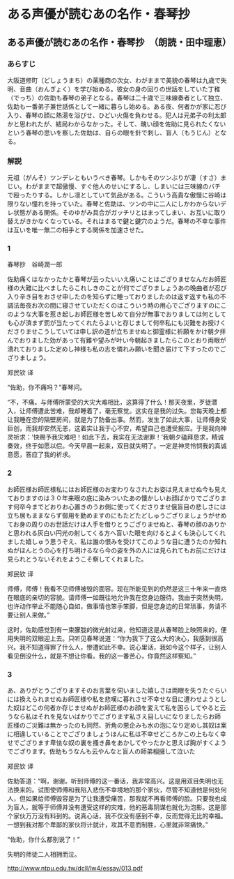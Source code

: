# ある声優が読むあの名作・春琴抄 #

## ある声優が読むあの名作・春琴抄　（朗読・田中理恵） ##

### あらすじ ###

大阪道修町（どしょうまち）の薬種商の次女、わがままで美貌の春琴は九歳で失明、音曲（おんぎょく）を学び始める。彼女の身の回りの世話をしていた丁稚（でっち）の佐助も春琴の弟子となる。春琴は二十歳で三味線奏者として独立、佐助も一番弟子兼世話係として一緒に暮らし始める。ある夜、何者かが家に忍び入り、春琴の顔に熱湯を浴びせ、ひどい火傷を負わせる。犯人は元弟子の利太郎かと思われたが、結局わからなかった。そして、醜い顔を佐助に見られたくないという春琴の思いを察した佐助は、自らの眼を針で刺し、盲人（もうじん）となる。

### 解説 ###

元祖（がんそ）ツンデレともいうべき春琴。しかもそのツンぶりが凄（すさ）まじい。わがままで超傲慢、すぐ他人のせいにするし、しまいには三味線のバチで殴ったりする。しかし凛としていて気品がある。こういう高貴な傲慢に谷崎は限りない憧れを持っていた。春琴と佐助は、ツンの中に二人にしかわからないデレ状態がある関係。そのゆがみ具合がガッチリとはまってしまい、お互いに取り替えがきかなくなっている。それはまるで鍵と鍵穴のようだ。春琴の不幸な事件は互いを唯一無二の相手とする関係を加速させた。

### 1 ###

春琴抄　谷崎潤一郎

佐助痛くはなかったかと春琴が云ったいいえ痛いことはござりませなんだお師匠様の大難に比べましたらこれしきのことが何でござりましょうあの晩曲者が忍び入り辛き目をおさせ申したのを知らずに睡っておりましたのは返す返すも私の不調法毎夜お次の間に寝させていただくのはこういう時の用心でござりますのにこのような大事を惹き起しお師匠様を苦しめて自分が無事でおりましては何としても心が済まず罰が当たってくれたらよいと存じまして何卒私にも災難をお授けくださりませこうしていては申し訳の道が立ちませぬと御霊様に祈願をかけ朝夕拝んでおりました効があって有難や望みが叶い今朝起きましたらこのとおり両眼が潰れておりました定めし神様も私の志を憐れみ願いを聞き届けて下すったのでござりましょう。

郑民钦 译

“佐助，你不痛吗？”春琴问。

“不，不痛。与师傅所蒙受的大灾大难相比，这算得了什么！那天夜里，歹徒潜入，让师傅遭此苦难，我却睡着了，毫无察觉。这实在是我的过失。您每天晚上都让我睡在您的隔壁房间，就是为了防备出事。然而，发生了如此大事，让师傅身受巨创，而我却安然无恙，这着实让我于心不安，希望自己也遭受报应。于是我向神灵祈求：’快赐予我灾难吧！如此下去，我实在无法谢罪！’我朝夕磕拜恳求，精诚奏效，终于如愿以偿。今天早晨一起来，双目就失明了。一定是神灵怜悯我的真诚意愿，答应了我的祈求。

### 2 ###

お師匠様お師匠様私にはお師匠様のお変わりなされたお姿は見えませぬ今も見えておりますのは３０年来眼の底に染みついたあの懐かしいお顔ばかりでござります何卒今までどおりお心置きのうお側に使ってくださりませ俄盲目の悲しさには立ち居もままならず御用を勤めますのにもたどたどしゅうござりましょうがせめてお身の周りのお世話だけは人手を借りとうござりませぬと、春琴の顔のありかと思われる灰白い円光の射してくる方へ盲いた眼を向けるとよくも決心してくれました嬉しゅう思うぞえ、私は誰の恨みを受けてこのような目に遭うたのか知れぬがほんとうの心を打ち明けるなら今の姿を外の人には見られてもお前にだけは見られとうないそれをようこそ察してくれました。

郑民钦 译

师傅，师傅！我看不见师傅被毁的面容。现在所能见到的仍然是这三十年来一直烙在眼底的亲切的容貌。请师傅一如既往地允许我在您身边服待。我由于突然失明，也许动作举止不能随心自如，做事情也笨手笨脚，但是您身边的日常琐事，务请不要让别人来做。”

这时，佐助感觉到有一束朦胧的微光射过来，他知道这是从春琴脸上映照来的，便用失明的双眼迎上去。只听见春琴说道：“你为我下了这么大的决心，我感到很高兴。我不知道得罪了什么人，惨遭如此不幸。说心里话，我如今这个样子，让别人看见倒没什么，就是不想让你看。我的这一番苦心，你竟然这样察知。”

### 3 ###

あ、ありがとうござりますそのお言葉を伺いました嬉しさは両眼を失うたぐらいには換えられませぬお師匠様や私を悲嘆に暮れさせ不幸せな目に遭わせようとした奴はどこの何者か存じませぬがお師匠様のお顔を変えて私を困らしてやると云うなら私はそれを見ないばかりでござります私さえ目しいになりましたらお師匠様のご災難は無かったのも同然、折角の悪企みも水の泡になり定めし其奴は案に相違していることでござりましょうほんに私は不幸せどころかこの上もなく幸せでござります卑怯な奴の裏を搔き鼻をあかしてやったかと思えば胸がすくようでござります。佐助もうなんも云やんなと盲人の師弟相擁して泣いた

郑民钦 译

佐助答道：“啊，谢谢。听到师傅的这一番话，我非常高兴。这是用双目失明也无法换来的。试图使师傅和我陷入悲伤不幸境地的那个家伙，尽管不知道他是何处何人，但如果给师傅毁容是为了让我遭受痛苦，那我就不再看师傅的脸。只要我也成为盲人，就等于师傅并没有遭受这样的灾难，他的恶毒阴谋也就化为泡影。这是那个家伙万万没有料到的。说真心话，我不仅没有感到不幸，反而觉得无比的幸福。一想到我对那个卑鄙的家伙将计就计，攻其不意而制胜，心里就非常痛快。”

“佐助，你什么都别说了！”

失明的师徒二人相拥而泣。


http://www.ntpu.edu.tw/dcll/lw4/essay/013.pdf